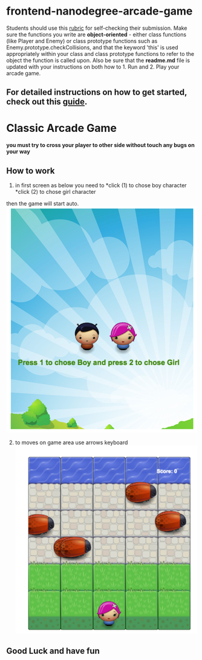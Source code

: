 frontend-nanodegree-arcade-game
===============================

Students should use this [rubric](https://review.udacity.com/#!/projects/2696458597/rubric) for self-checking their submission. Make sure the functions you write are **object-oriented** - either class functions (like Player and Enemy) or class prototype functions such as Enemy.prototype.checkCollisions, and that the keyword 'this' is used appropriately within your class and class prototype functions to refer to the object the function is called upon. Also be sure that the **readme.md** file is updated with your instructions on both how to 1. Run and 2. Play your arcade game.

For detailed instructions on how to get started, check out this [guide](https://docs.google.com/document/d/1v01aScPjSWCCWQLIpFqvg3-vXLH2e8_SZQKC8jNO0Dc/pub?embedded=true).
------------
# Classic Arcade Game
#### you must try to cross your player to other side without touch any bugs on your way

## How to work

1. in first screen as below you need to
*click (1) to chose boy character
*click (2) to chose girl character

then the game will start auto.
![Alt text](images/step1.png)

2. to moves on game area use arrows keyboard
![Alt text](images/step2.png)
## Good Luck and have fun
